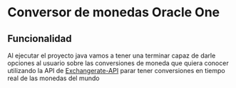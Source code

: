 # Conversor de monedas Oracle One

## Funcionalidad

Al ejecutar el proyecto java vamos a tener una 
terminar capaz de darle opciones al usuario sobre 
las conversiones de moneda que quiera conocer utilizando la 
API de [Exchangerate-API](https://www.exchangerate-api.com)
parar tener conversiones en tiempo real de las monedas del mundo

